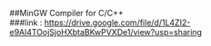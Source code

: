 ##MinGW Compiler for C/C++    
###link : https://drive.google.com/file/d/1L4ZI2-e9Al4TOojSjoHXbtaBKwPVXDe1/view?usp=sharing
